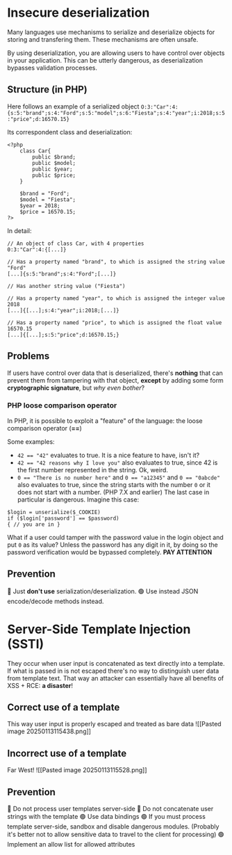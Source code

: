 # Insecure deserialization
Many languages use mechanisms to serialize and deserialize objects for storing and transfering them. These mechanisms are often unsafe.

By using deserialization, you are allowing users to have control over objects in your application. This can be utterly dangerous, as deserialization bypasses validation processes.

## Structure (in PHP)
Here follows an example of a serialized object
`O:3:"Car":4:{s:5:"brand";s:4:"Ford";s:5:"model";s:6:"Fiesta";s:4:"year";i:2018;s:5:"price";d:16570.15}`

Its correspondent class and deserialization:
```
<?php
	class Car{
		public $brand;
		public $model;
		public $year;
		public $price;
	}

	$brand = "Ford";
	$model = "Fiesta";
	$year = 2018;
	$price = 16570.15;
?>
```

In detail:
```
// An object of class Car, with 4 properties
0:3:"Car":4:{[...]}  

// Has a property named "brand", to which is assigned the string value "Ford"
[...]{s:5:"brand";s:4:"Ford";[...]}

// Has another string value ("Fiesta")

// Has a property named "year", to which is assigned the integer value 2018
[...]{[...];s:4:"year";i:2018;[...]}

// Has a property named "price", to which is assigned the float value 16570.15
[...]{[...];s:5:"price";d:16570.15;}
```
## Problems
If users have control over data that is deserialized, there's **nothing** that can prevent them from tampering with that object, **except** by adding some form **cryptographic signature**, but *why even bother*?
### PHP loose comparison operator
In PHP, it is possible to exploit a "feature" of the language: the loose comparison operator (**\==**)

Some examples:
- `42 == "42"` evaluates to true. It is a nice feature to have, isn't it?
- `42 == "42 reasons why I love you"` also evaluates to true, since 42 is the first number represented in the string. Ok, weird.
- `0 == "There is no number here"` and `0 == "a12345"` and `0 == "0abcde"` also evaluates to true, since the string starts with the number `0` or it does not start with a number. (PHP 7.X and earlier)
The last case in particular is dangerous. Imagine this case:
```
$login = unserialize($_COOKIE)
if ($login['password'] == $password)
{ // you are in }
```

What if a user could tamper with the password value in the login object and put `0` as its value?
Unless the password has any digit in it, by doing so the password verification would be bypassed completely. **PAY ATTENTION**
## Prevention
🔴 Just **don't use** serialization/deserialization.
🟢 Use instead JSON encode/decode methods instead.
# Server-Side Template Injection (SSTI)
They occur when user input is concatenated as text directly into a template.
If what is passed in is not escaped there's no way to distinguish user data from template text. That way an attacker can essentially have all benefits of XSS + RCE: **a disaster**!

## Correct use of a template
This way user input is properly escaped and treated as bare data
![[Pasted image 20250113115438.png]]
## Incorrect use of a template
Far West!
![[Pasted image 20250113115528.png]]
## Prevention
🔴 Do not process user templates server-side
🔴 Do not concatenate user strings with the template
🟢 Use data bindings
🟢 If you must process template server-side, sandbox and disable dangerous modules. (Probably it's better not to allow sensitive data to travel to the client for processing)
🟢 Implement an allow list for allowed attributes

